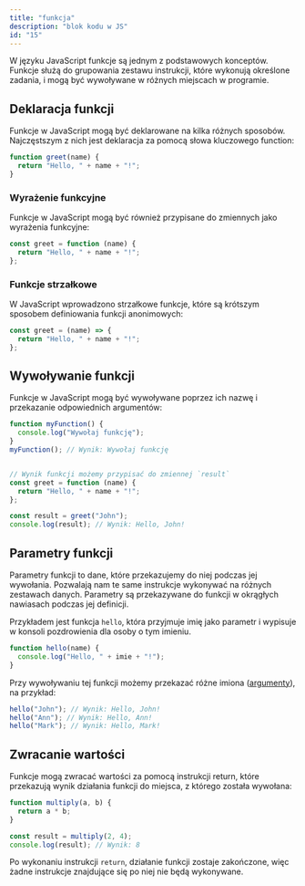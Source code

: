 ```yaml
---
title: "funkcja"
description: "blok kodu w JS"
id: "15"
---
```


W języku JavaScript funkcje są jednym z podstawowych konceptów. Funkcje służą do grupowania zestawu instrukcji, które wykonują określone zadania, i mogą być wywoływane w różnych miejscach w programie.

## Deklaracja funkcji

Funkcje w JavaScript mogą być deklarowane na kilka różnych sposobów. Najczęstszym z nich jest deklaracja za pomocą słowa kluczowego function:

```js
function greet(name) {
  return "Hello, " + name + "!";
}
```

### Wyrażenie funkcyjne

Funkcje w JavaScript mogą być również przypisane do zmiennych jako wyrażenia funkcyjne:

```js
const greet = function (name) {
  return "Hello, " + name + "!";
};
```

### Funkcje strzałkowe

W JavaScript wprowadzono strzałkowe funkcje, które są krótszym sposobem definiowania funkcji anonimowych:

```js
const greet = (name) => {
  return "Hello, " + name + "!";
};
```

## Wywoływanie funkcji

Funkcje w JavaScript mogą być wywoływane poprzez ich nazwę i przekazanie odpowiednich argumentów:

```js
function myFunction() {
  console.log("Wywołaj funkcję");
}
myFunction(); // Wynik: Wywołaj funkcję


// Wynik funkcji możemy przypisać do zmiennej `result`
const greet = function (name) {
  return "Hello, " + name + "!";
};

const result = greet("John");
console.log(result); // Wynik: Hello, John!
```

## Parametry funkcji

Parametry funkcji to dane, które przekazujemy do niej podczas jej wywołania. Pozwalają nam te same instrukcje wykonywać na różnych zestawach danych. Parametry są przekazywane do funkcji w okrągłych nawiasach podczas jej definicji.

Przykładem jest funkcja `hello`, która przyjmuje imię jako parametr i wypisuje w konsoli pozdrowienia dla osoby o tym imieniu.

```js
function hello(name) {
  console.log("Hello, " + imie + "!");
}
```

Przy wywoływaniu tej funkcji możemy przekazać różne imiona (<a href="/glossary/argument" target="_blank">argumenty</a>), na przykład:

```js
hello("John"); // Wynik: Hello, John!
hello("Ann"); // Wynik: Hello, Ann!
hello("Mark"); // Wynik: Hello, Mark!
```

## Zwracanie wartości

Funkcje mogą zwracać wartości za pomocą instrukcji return, które przekazują wynik działania funkcji do miejsca, z którego została wywołana:

```js
function multiply(a, b) {
  return a * b;
}

const result = multiply(2, 4);
console.log(result); // Wynik: 8
```
Po wykonaniu instrukcji `return`, działanie funkcji zostaje zakończone, więc żadne instrukcje znajdujące się po niej nie będą wykonywane.